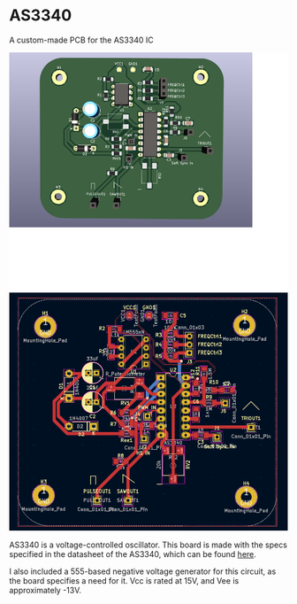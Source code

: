 # AS3340
A custom-made PCB for the AS3340 IC

![Image of 3d render of the pcb](https://github.com/constlo/AS3340/blob/master/3dRender.png)
![Image of the designed pcb in kicad](https://github.com/constlo/AS3340/blob/master/pcb.png)

AS3340 is a voltage-controlled oscillator. This board is made with the specs specified in the datasheet of the AS3340, which can be found [here](https://www.alfarzpp.lv/eng/sc/AS3340.pdf).

I also included a 555-based negative voltage generator for this circuit, as the board specifies a need for it. Vcc is rated at 15V, and Vee is approximately -13V.
